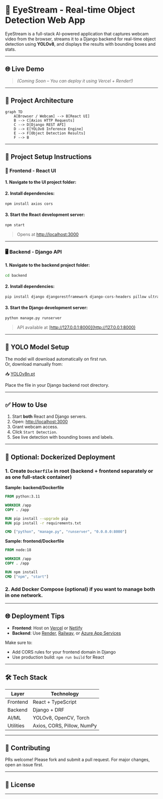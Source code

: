 
# 🧠 EyeStream - Real-time Object Detection Web App

EyeStream is a full-stack AI-powered application that captures webcam video from the browser, streams it to a Django backend for real-time object detection using **YOLOv8**, and displays the results with bounding boxes and stats.

---

## 🌐 Live Demo

> *(Coming Soon – You can deploy it using Vercel + Render!)*

---

## 🧱 Project Architecture

```mermaid
graph TD
    A[Browser / Webcam] --> B[React UI]
    B --> C[Axios HTTP Requests]
    C --> D[Django REST API]
    D --> E[YOLOv8 Inference Engine]
    E --> F[Object Detection Results]
    F --> B
```

---

## 🚀 Project Setup Instructions

### 📁 Frontend - React UI

#### 1. Navigate to the UI project folder:

#### 2. Install dependencies:
```bash
npm install axios cors
```

#### 3. Start the React development server:
```bash
npm start
```

> Opens at [http://localhost:3000](http://localhost:3000)

---

### 🖥️ Backend - Django API

#### 1. Navigate to the backend project folder:
```bash
cd backend
```

#### 2. Install dependencies:
```bash
pip install django djangorestframework django-cors-headers pillow ultralytics opencv-python numpy torch
```

#### 3. Start the Django development server:
```bash
python manage.py runserver
```

> API available at [http://127.0.0.1:8000](http://127.0.0.1:8000)

---

## 🧠 YOLO Model Setup

The model will download automatically on first run.  
Or, download manually from:

📥 [YOLOv8n.pt](https://github.com/ultralytics/assets/releases/download/v0.0.0/yolov8n.pt)

Place the file in your Django backend root directory.

---

## ✅ How to Use

1. Start **both** React and Django servers.
2. Open: [http://localhost:3000](http://localhost:3000)
3. Grant webcam access.
4. Click `Start Detection`.
5. See live detection with bounding boxes and labels.

---

## 🐳 Optional: Dockerized Deployment

### 1. Create `Dockerfile` in root (backend + frontend separately or as one full-stack container)

**Sample: backend/Dockerfile**
```dockerfile
FROM python:3.11

WORKDIR /app
COPY . /app

RUN pip install --upgrade pip
RUN pip install -r requirements.txt

CMD ["python", "manage.py", "runserver", "0.0.0.0:8000"]
```

**Sample: frontend/Dockerfile**
```dockerfile
FROM node:18

WORKDIR /app
COPY . /app

RUN npm install
CMD ["npm", "start"]
```

### 2. Add Docker Compose (optional) if you want to manage both in one network.

---

## 🌐 Deployment Tips

- **Frontend**: Host on [Vercel](https://vercel.com/) or [Netlify](https://www.netlify.com/)
- **Backend**: Use [Render](https://render.com/), [Railway](https://railway.app/), or [Azure App Services](https://azure.microsoft.com/)

Make sure to:
- Add CORS rules for your frontend domain in Django
- Use production build: `npm run build` for React

---

## 🛠️ Tech Stack

| Layer     | Technology                     |
|-----------|--------------------------------|
| Frontend  | React + TypeScript             |
| Backend   | Django + DRF                   |
| AI/ML     | YOLOv8, OpenCV, Torch          |
| Utilities | Axios, CORS, Pillow, NumPy     |

---

## 🤝 Contributing

PRs welcome! Please fork and submit a pull request. For major changes, open an issue first.

---

## 📄 License



---
